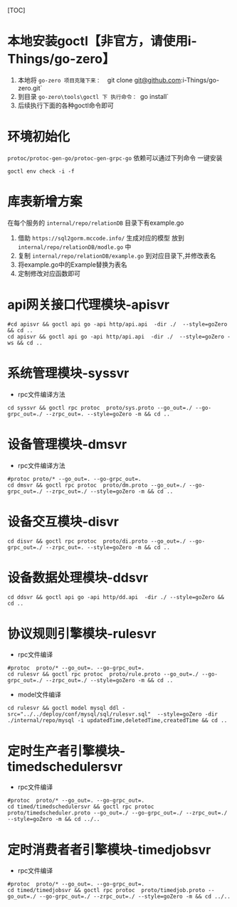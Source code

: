 [TOC]

# 本地安装goctl【非官方，请使用i-Things/go-zero】

1. 本地将 `go-zero 项目克隆下来：  `git clone git@github.com:i-Things/go-zero.git`
2. 到目录 `go-zero\tools\goctl 下 执行命令： `go install`
3. 后续执行下面的各种goctl命令即可

# 环境初始化

`protoc/protoc-gen-go/protoc-gen-grpc-go` 依赖可以通过下列命令 一键安装

```shell
goctl env check -i -f
```

# 库表新增方案

在每个服务的 `internal/repo/relationDB` 目录下有example.go 
1. 借助 `https://sql2gorm.mccode.info/` 生成对应的模型 放到 `internal/repo/relationDB/modle.go` 中
2. 复制 `internal/repo/relationDB/example.go` 到对应目录下,并修改表名
3. 将example.go中的Example替换为表名
4. 定制修改对应函数即可

# api网关接口代理模块-apisvr

```shell
#cd apisvr && goctl api go -api http/api.api  -dir ./  --style=goZero && cd ..
cd apisvr && goctl api go -api http/api.api  -dir ./  --style=goZero -ws && cd ..
```

# 系统管理模块-syssvr

- rpc文件编译方法

```shell
cd syssvr && goctl rpc protoc  proto/sys.proto --go_out=./ --go-grpc_out=./ --zrpc_out=. --style=goZero -m && cd ..
```


# 设备管理模块-dmsvr

- rpc文件编译方法

```shell
#protoc proto/* --go_out=. --go-grpc_out=.
cd dmsvr && goctl rpc protoc  proto/dm.proto --go_out=./ --go-grpc_out=./ --zrpc_out=./ --style=goZero -m && cd ..
```


# 设备交互模块-disvr

```shell
cd disvr && goctl rpc protoc  proto/di.proto --go_out=./ --go-grpc_out=./ --zrpc_out=. --style=goZero -m && cd ..
```


# 设备数据处理模块-ddsvr

```shell
cd ddsvr && goctl api go -api http/dd.api  -dir ./ --style=goZero && cd ..
```

# 协议规则引擎模块-rulesvr

- rpc文件编译

```shell
#protoc  proto/* --go_out=. --go-grpc_out=.
cd rulesvr && goctl rpc protoc  proto/rule.proto --go_out=./ --go-grpc_out=./ --zrpc_out=./ --style=goZero -m && cd ..
```

- model文件编译

```shell
cd rulesvr && goctl model mysql ddl -src="../../deploy/conf/mysql/sql/rulesvr.sql"  --style=goZero -dir ./internal/repo/mysql -i updatedTime,deletedTime,createdTime && cd ..
```

# 定时生产者引擎模块-timedschedulersvr

- rpc文件编译

```shell
#protoc  proto/* --go_out=. --go-grpc_out=.
cd timed/timedschedulersvr && goctl rpc protoc  proto/timedscheduler.proto --go_out=./ --go-grpc_out=./ --zrpc_out=./ --style=goZero -m && cd ../..
```

# 定时消费者者引擎模块-timedjobsvr

- rpc文件编译

```shell
#protoc  proto/* --go_out=. --go-grpc_out=.
cd timed/timedjobsvr && goctl rpc protoc  proto/timedjob.proto --go_out=./ --go-grpc_out=./ --zrpc_out=./ --style=goZero -m && cd ../..
```